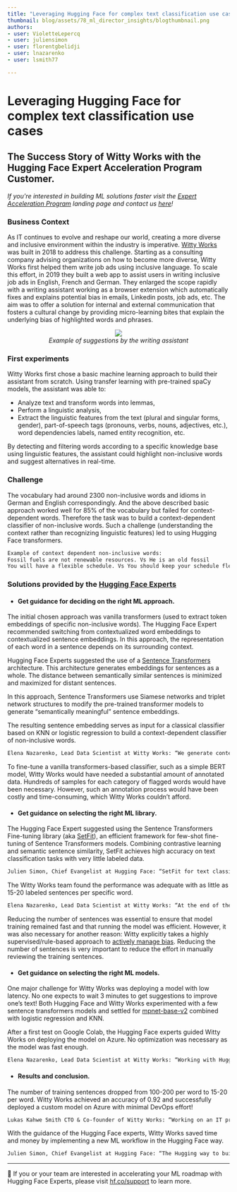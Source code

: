 ```yaml
---
title: "Leveraging Hugging Face for complex text classification use cases"
thumbnail: blog/assets/78_ml_director_insights/blogthumbnail.png
authors:
- user: VioletteLepercq
- user: juliensimon
- user: florentgbelidji
- user: lnazarenko
- user: lsmith77

---
```

<html>
<head>
<style>
.grandmahugs {
  margin: 25px;
}
</style>
<h1>Leveraging Hugging Face for complex text classification use cases </h1>
<h2>The Success Story of Witty Works with the Hugging Face Expert Acceleration Program Customer.</h2>
<!-- {blog_metadata} -->
<!-- {authors} -->
</head>
<body>

_If you're interested in building ML solutions faster visit the [Expert Acceleration Program](https://huggingface.co/support) landing page and contact us [here](https://huggingface.co/support#form)!_

### Business Context
As IT continues to evolve and reshape our world, creating a more diverse and inclusive environment within the industry is imperative. [Witty Works](https://www.witty.works/) was built in 2018 to address this challenge. Starting as a consulting company advising organizations on how to become more diverse, Witty Works first helped them write job ads using inclusive language. To scale this effort, in 2019 they built a web app to assist users in writing inclusive job ads in English, French and German. They enlarged the scope rapidly with a writing assistant working as a browser extension which automatically fixes and explains potential bias in emails, Linkedin posts, job ads, etc. The aim was to offer a solution for internal and external communication that fosters a cultural change by providing micro-learning bites that explain the underlying bias of highlighted words and phrases.

<p align="center">
    <img src="blog/assets/78_ml_director_insights/wittyworks.png"><br>
    <em>Example of suggestions by the writing assistant</em>
</p>

### First experiments 
Witty Works first chose a basic machine learning approach to build their assistant from scratch. Using transfer learning with pre-trained spaCy models, the assistant was able to: 
- Analyze text and transform words into lemmas, 
- Perform a linguistic analysis,  
- Extract the linguistic features from the text (plural and singular forms, gender), part-of-speech tags (pronouns, verbs, nouns, adjectives, etc.), word dependencies labels, named entity recognition, etc. 

By detecting and filtering words according to a specific knowledge base using linguistic features, the assistant could highlight non-inclusive words and suggest alternatives in real-time.

  ### Challenge
The vocabulary had around 2300 non-inclusive words and idioms in German and English correspondingly. And the above described basic approach worked well for 85% of the vocabulary but failed for context-dependent words. Therefore the task was to build a context-dependent classifier of non-inclusive words. Such a challenge (understanding the context rather than recognizing linguistic features) led to using Hugging Face transformers.
  
  ```diff
Example of context dependent non-inclusive words: 
  Fossil fuels are not renewable resources. Vs He is an old fossil
  You will have a flexible schedule. Vs You should keep your schedule flexible.
```

### Solutions provided by the [Hugging Face Experts](https://huggingface.co/support)

- #### **Get guidance for deciding on the right ML approach.**
The initial chosen approach was vanilla transformers (used to extract token embeddings of specific non-inclusive words). The Hugging Face Expert recommended switching from contextualized word embeddings to contextualized sentence embeddings. In this approach, the representation of each word in a sentence depends on its surrounding context. 

Hugging Face Experts suggested the use of a [Sentence Transformers](https://www.sbert.net/) architecture. This architecture generates embeddings for sentences as a whole. The distance between semantically similar sentences is minimized and maximized for distant sentences. 

In this approach, Sentence Transformers use Siamese networks and triplet network structures to modify the pre-trained transformer models to generate “semantically meaningful” sentence embeddings. 

The resulting sentence embedding serves as input for a classical classifier based on KNN or logistic regression to build a context-dependent classifier of non-inclusive words.

```diff
Elena Nazarenko, Lead Data Scientist at Witty Works: “We generate contextualized embedding vectors for every word depending on its sentence (BERT embedding). Then, we keep only the embedding for the “problem” word’s token, and calculate the smallest angle (cosine similarity).” 
```

To fine-tune a vanilla transformers-based classifier, such as a simple BERT model, Witty Works would have needed a substantial amount of annotated data. Hundreds of samples for each category of flagged words would have been necessary. However, such an annotation process would have been costly and time-consuming, which Witty Works couldn’t afford. 

- #### **Get guidance on selecting the right ML library.**
The Hugging Face Expert suggested using the Sentence Transformers Fine-tuning library (aka [SetFit](https://github.com/huggingface/setfit)), an efficient framework for few-shot fine-tuning of Sentence Transformers models. Combining contrastive learning and semantic sentence similarity, SetFit achieves high accuracy on text classification tasks with very little labeled data.

```diff
Julien Simon, Chief Evangelist at Hugging Face: “SetFit for text classification tasks is a great tool to add to the ML toolbox.” 
```

The Witty Works team found the performance was adequate with as little as 15-20  labeled sentences per specific word.

```diff
Elena Nazarenko, Lead Data Scientist at Witty Works: “At the end of the day, we saved time and money by not creating this large data set.”
```

Reducing the number of sentences was essential to ensure that model training remained fast and that running the model was efficient. However, it was also necessary for another reason: Witty explicitly takes a highly supervised/rule-based approach to [actively manage bias](https://www.witty.works/en/blog/is-chatgpt-able-to-generate-inclusive-language). Reducing the number of sentences is very important to reduce the effort in manually reviewing the training sentences.

- #### **Get guidance on selecting the right ML models.**
One major challenge for Witty Works was deploying a model with low latency. No one expects to wait 3 minutes to get suggestions to improve one’s text! Both Hugging Face and Witty Works experimented with a few sentence transformers models and settled for [mpnet-base-v2](https://huggingface.co/sentence-transformers/all-mpnet-base-v2) combined with logistic regression and KNN. 

After a first test on Google Colab, the Hugging Face experts guided Witty Works on deploying the model on Azure. No optimization was necessary as the model was fast enough.

```diff
Elena Nazarenko, Lead Data Scientist at Witty Works: “Working with Hugging Face saved us a lot of time and money. One can feel lost when implementing complex text classification use cases. As it is one of the most popular tasks, there are a lot of models on the Hub. The Hugging Face experts guided me through the massive amount of transformer-based models to choose the best possible approach. Plus, I felt very well supported during the model deployment.”
```
  
- #### **Results and conclusion.**
The number of training sentences dropped from 100-200 per word to 15-20 per word. Witty Works achieved an accuracy of 0.92 and successfully deployed a custom model on Azure with minimal DevOps effort!

```diff
Lukas Kahwe Smith CTO & Co-founder of Witty Works: “Working on an IT project by oneself can be challenging and even if the EAP is a significant investment for a startup, it is the cheaper and most meaningful way to get a sparring partner.“
```

With the guidance of the Hugging Face experts, Witty Works saved time and money by implementing a new ML workflow in the Hugging Face way.

```diff
Julien Simon, Chief Evangelist at Hugging Face: “The Hugging way to build workflows: find open-source pre-trained models, evaluate them right away, see what works, see what does not. By iterating, you start learning  things immediately.” 
```
---

🤗   If you or your team are interested in accelerating your ML roadmap with Hugging Face Experts, please visit [hf.co/support](https://huggingface.co/support) to learn more.

</body>
</html>

